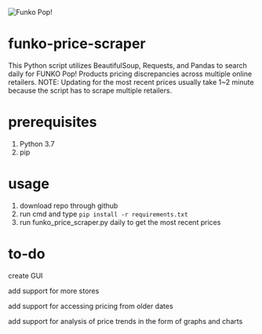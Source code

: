 ![Funko Pop!](http://diskingdom.com/wp-content/uploads/2015/01/pop-vinyls-vault-banner-1024x401.jpg)

# funko-price-scraper
This Python script utilizes BeautifulSoup, Requests, and Pandas to search daily for FUNKO Pop! Products pricing discrepancies across multiple online retailers. NOTE: Updating for the most recent prices usually take 1~2 minute because the script has to scrape multiple retailers.

# prerequisites
1. Python 3.7
2. pip

# usage
1. download repo through github
2. run cmd and type `pip install -r requirements.txt`
3. run funko_price_scraper.py daily to get the most recent prices
   
# to-do
create GUI 

add support for more stores

add support for accessing pricing from older dates

add support for analysis of price trends in the form of graphs and charts
